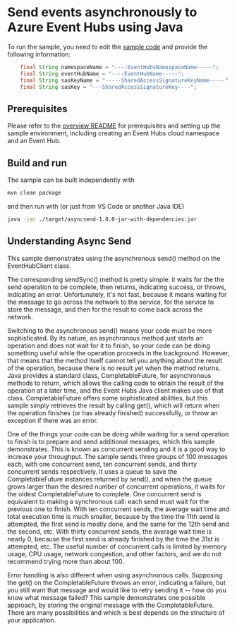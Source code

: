 # Send events asynchronously to Azure Event Hubs using Java

To run the sample, you need to edit the [sample code](src/main/java/com/microsoft/azure/eventhubs/samples/asyncsend/AsyncSend.java) and provide the following information:

```java
    final String namespaceName = "----EventHubsNamespaceName-----";
    final String eventHubName = "----EventHubName-----";
    final String sasKeyName = "-----SharedAccessSignatureKeyName-----";
    final String sasKey = "---SharedAccessSignatureKey----";
```

## Prerequisites

Please refer to the [overview README](../../readme.md) for prerequisites and setting up the sample environment, including creating an Event Hubs cloud namespace and an Event Hub. 

## Build and run

The sample can be built independently with 

```bash
mvn clean package
```

and then run with (or just from VS Code or another Java IDE)

```bash
java -jar ./target/asyncsend-1.0.0-jar-with-dependencies.jar
```

## Understanding Async Send

This sample demonstrates using the asynchronous send() method on the EventHubClient class.

The corresponding sendSync() method is pretty simple: it waits for the the send operation to
be complete, then returns, indicating success, or throws, indicating an error. Unfortunately, it's
not fast, because it means waiting for the message to go across the network to the service, for
the service to store the message, and then for the result to come back across the network.

Switching to the asynchronous send() means your code must be more
sophisticated. By its nature, an asynchronous method just starts an operation and does not wait
for it to finish, so your code can be doing something useful while the operation proceeds in the
background. However, that means that the method itself cannot tell
you anything about the result of the operation, because there is no result yet when the method
returns. Java provides a standard class, CompletableFuture, for asynchronous methods to return,
which allows the calling code to obtain the result of the operation at a later time, and the Event
Hubs Java client makes use of that class. CompletableFuture offers some sophisticated abilities,
but this sample simply retrieves the result by calling get(), which will return when the operation
finishes (or has already finished) successfully, or throw an exception if there was an error.

One of the things your code can be doing while waiting for a send operation to finish is to prepare
and send additional messages, which this sample demonstrates. This is known as concurrent sending
and it is a good way to increase your throughput. The sample sends three groups of 100 messages each,
with one concurrent send, ten concurrent sends, and thirty concurrent sends respectively. It uses a
queue to save the CompletableFuture instances returned by send(), and when the queue grows larger
than the desired number of concurrent operations, it waits for the oldest CompletableFuture to
complete. One concurrent send is equivalent to making a synchronous call: each send must wait for the
previous one to finish. With ten concurrent sends, the average wait time and total execution time is
much smaller, because by the time the 11th send is attempted, the first send is mostly done, and the
same for the 12th send and the second, etc. With thirty concurrent sends, the average wait time is
nearly 0, because the first send is already finished by the time the 31st is attempted, etc. The
useful number of concurrent calls is limited by memory usage, CPU usage, network congestion, and other
factors, and we do not recommend trying more than about 100.

Error handling is also different when using asynchronous calls. Supposing the get() on the CompletableFuture
throws an error, indicating a failure, but you still want that message and would like to retry sending
it -- how do you know what message failed? This sample demonstrates one possible approach, by storing
the original message with the CompletableFuture. There are many possibilities and which is best
depends on the structure of your application.
